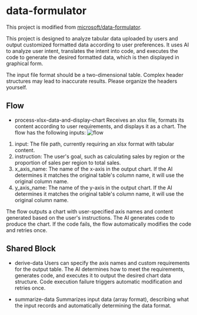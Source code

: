 # data-formulator

This project is modified from [microsoft/data-formulator](https://github.com/microsoft/data-formulator).

This project is designed to analyze tabular data uploaded by users and output customized formatted data according to user preferences.
It uses AI to analyze user intent, translates the intent into code, and executes the code to generate the desired formatted data, which is then displayed in graphical form.

The input file format should be a two-dimensional table. Complex header structures may lead to inaccurate results. Please organize the headers yourself.

## Flow
* process-xlsx-data-and-display-chart
Receives an xlsx file, formats its content according to user requirements, and displays it as a chart. The flow has the following inputs:
![flow](flow-1.jpeg)

1. input: The file path, currently requiring an xlsx format with tabular content.
2. instruction: The user's goal, such as calculating sales by region or the proportion of sales per region to total sales.
3. x_axis_name: The name of the x-axis in the output chart. If the AI determines it matches the original table's column name, it will use the original column name.
4. y_axis_name: The name of the y-axis in the output chart. If the AI determines it matches the original table's column name, it will use the original column name.

The flow outputs a chart with user-specified axis names and content generated based on the user's instructions. The AI generates code to produce the chart.
If the code fails, the flow automatically modifies the code and retries once.

## Shared Block
* derive-data
Users can specify the axis names and custom requirements for the output table. The AI determines how to meet the requirements, generates code, and executes it to output the desired chart data structure.
Code execution failure triggers automatic modification and retries once.

* summarize-data
Summarizes input data (array format), describing what the input records and automatically determining the data format.